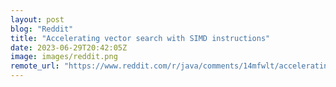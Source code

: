 ```yaml
---
layout: post
blog: "Reddit"
title: "Accelerating vector search with SIMD instructions"
date: 2023-06-29T20:42:05Z
image: images/reddit.png
remote_url: "https://www.reddit.com/r/java/comments/14mfwlt/accelerating_vector_search_with_simd_instructions/"
---
```


